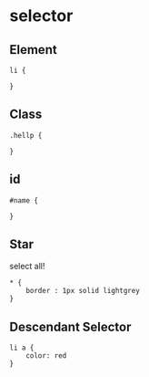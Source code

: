 # selector
## Element
```
li {

}
```
## Class
```
.hellp {

}
```
## id
```
#name {

}
```
## Star
select all!
```
* {
	border : 1px solid lightgrey
}
```
## Descendant Selector
```
li a {
	color: red
}
```